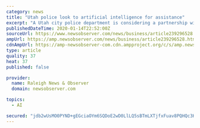 ```yaml
---
category: news
title: "Utah police look to artificial intelligence for assistance"
excerpt: "A Utah city police department is considering a partnership with an artificial intelligence company in an effort to help the law enforcement agency work more efficiently. The Springville police may work with technology firm Banjo to help improve the response time to emergencies, The Daily Herald reported. The Park City company can gather real ..."
publishedDateTime: 2020-01-14T22:52:00Z
sourceUrl: https://www.newsobserver.com/news/business/article239296528.html
ampUrl: https://amp.newsobserver.com/news/business/article239296528.html
cdnAmpUrl: https://amp-newsobserver-com.cdn.ampproject.org/c/s/amp.newsobserver.com/news/business/article239296528.html
type: article
quality: 37
heat: 37
published: false

provider:
  name: Raleigh News & Observer
  domain: newsobserver.com

topics:
  - AI

secured: "jdb2wUsMO0PYND+gEGciaOYm6SQDoE2wD0LlLQ5sBTmLXTjfxFuav8PQHQc3H4DKBqAm5Q6Og3zCHV/jtDzx9C6ynK0haHVjpoh47GNmGwj+d2O+FgxX/OCgGKSQjlbYFvUwgzdOFyPicX/yn7xePjGCbWA9GLCuR7UJpVX4DuFGurioaHPFm629WdQAdhoFsykFVMkgjugM8TifJf275Hj0ZBAMiLNfPcmMuZztWzFm0EgjycUwvzgrYbOM3i3meTJS4LL8b3V/jqgBwjW+UJkw+Dk+SPGM/pGCGikL8ik=;9eaEVHIf8f8EAJpL+d1oOw=="
---
```


